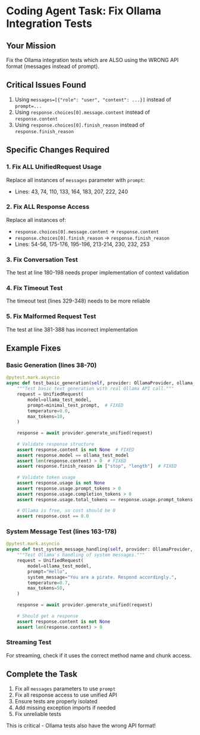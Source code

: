 # Coding Agent Task: Fix Ollama Integration Tests

## Your Mission

Fix the Ollama integration tests which are ALSO using the WRONG API format (messages instead of prompt).

## Critical Issues Found

1. Using `messages=[{"role": "user", "content": ...}]` instead of `prompt=...`
2. Using `response.choices[0].message.content` instead of `response.content`
3. Using `response.choices[0].finish_reason` instead of `response.finish_reason`

## Specific Changes Required

### 1. Fix ALL UnifiedRequest Usage
Replace all instances of `messages` parameter with `prompt`:
- Lines: 43, 74, 110, 133, 164, 183, 207, 222, 240

### 2. Fix ALL Response Access
Replace all instances of:
- `response.choices[0].message.content` → `response.content`
- `response.choices[0].finish_reason` → `response.finish_reason`
- Lines: 54-56, 175-176, 195-196, 213-214, 230, 232, 253

### 3. Fix Conversation Test
The test at line 180-198 needs proper implementation of context validation

### 4. Fix Timeout Test  
The timeout test (lines 329-348) needs to be more reliable

### 5. Fix Malformed Request Test
The test at line 381-388 has incorrect implementation

## Example Fixes

### Basic Generation (lines 38-70)
```python
@pytest.mark.asyncio
async def test_basic_generation(self, provider: OllamaProvider, ollama_test_model: str, minimal_test_prompt: str):
    """Test basic text generation with real Ollama API call."""
    request = UnifiedRequest(
        model=ollama_test_model,
        prompt=minimal_test_prompt,  # FIXED
        temperature=0.0,
        max_tokens=10,
    )
    
    response = await provider.generate_unified(request)
    
    # Validate response structure
    assert response.content is not None  # FIXED
    assert response.model == ollama_test_model
    assert len(response.content) > 0  # FIXED
    assert response.finish_reason in ["stop", "length"]  # FIXED
    
    # Validate token usage
    assert response.usage is not None
    assert response.usage.prompt_tokens > 0
    assert response.usage.completion_tokens > 0
    assert response.usage.total_tokens == response.usage.prompt_tokens + response.usage.completion_tokens
    
    # Ollama is free, so cost should be 0
    assert response.cost == 0.0
```

### System Message Test (lines 163-178)
```python
@pytest.mark.asyncio
async def test_system_message_handling(self, provider: OllamaProvider, ollama_test_model: str):
    """Test Ollama's handling of system messages."""
    request = UnifiedRequest(
        model=ollama_test_model,
        prompt="Hello",
        system_message="You are a pirate. Respond accordingly.",
        temperature=0.7,
        max_tokens=50,
    )
    
    response = await provider.generate_unified(request)
    
    # Should get a response
    assert response.content is not None
    assert len(response.content) > 0
```

### Streaming Test
For streaming, check if it uses the correct method name and chunk access.

## Complete the Task

1. Fix all `messages` parameters to use `prompt`
2. Fix all response access to use unified API
3. Ensure tests are properly isolated
4. Add missing exception imports if needed
5. Fix unreliable tests

This is critical - Ollama tests also have the wrong API format!